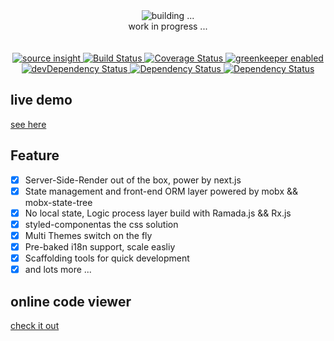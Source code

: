 
<div align="center">
  <div>
    <img src="https://raw.githubusercontent.com/mydearxym/mastani/dev/static/waji.png" alt="building ..." />
  </div>
  <div> work in progress ...</div>
  <br/><br/>
  
  <a href="https://insight.io/github.com/mydearxym/mastani/tree/dev" target="_blank">
    <img src="https://insight.io/repoBadge/github.com/mydearxym/mastani" alt="source insight" />
  </a>

  <a href="https://travis-ci.org/mydearxym/mastani" target="_blank">
    <img src="https://travis-ci.org/mydearxym/mastani.svg" alt="Build Status" />
  </a>

  <a href='https://coveralls.io/github/mydearxym/mastani?branch=dev' target="_blank">
    <img
    src='https://coveralls.io/repos/github/mydearxym/mastani/badge.svg?branch=dev'
    alt='Coverage Status' />
  </a>

  <a href="https://greenkeeper.io" target="_blank">
    <img src="https://badges.greenkeeper.io/mydearxym/mastani.svg" alt="greenkeeper enabled" />
  </a>

  <a href="https://david-dm.org/mydearxym/mastani?type=dev" target="_blank">
    <img src="https://david-dm.org/mydearxym/mastani/dev-status.svg" alt="devDependency Status" />
  </a>

  <a href="https://david-dm.org/mydearxym/mastani" target="_blank">
    <img src="https://david-dm.org/mydearxym/mastani.svg" alt="Dependency Status" />
  </a>
  <a href="https://github.com/styled-components/styled-components" target="_blank">
    <img src="https://img.shields.io/badge/style-%F0%9F%92%85%20styled--components-orange.svg?colorB=daa357&colorA=db748e" alt="Dependency Status" />
  </a>
</div>


## live demo
  [see here](https://mastani.now.sh/)


## Feature

- [x] Server-Side-Render out of the box, power by next.js
- [x] State management and front-end ORM layer powered by mobx && mobx-state-tree
- [x] No local state, Logic process layer build with Ramada.js && Rx.js
- [x] styled-componentas the css solution
- [x] Multi Themes switch on the fly
- [x] Pre-baked i18n support, scale easliy
- [x] Scaffolding tools for quick development
- [x] and lots more ...

## online code viewer
  [check it out](https://insight.io/github.com/mydearxym/mastani/tree/dev/)
